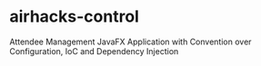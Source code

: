 airhacks-control
================

Attendee Management JavaFX Application with Convention over Configuration, IoC and Dependency Injection